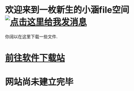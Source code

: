 # 欢迎来到一枚新生的小涵file空间<a target="_blank" href="http://wpa.qq.com/msgrd?v=3&uin=481129630&site=qq&menu=yes"><img border="0" src="http://wpa.qq.com/pa?p=2:481129630:51" alt="点击这里给我发消息" title="点击这里给我发消息"/></a>
你阔以在这里下载一些文件.
# <a href="https://axiaoh.github.io/xiaohanweb/">前往软件下载站</a>

# 网站尚未建立完毕
